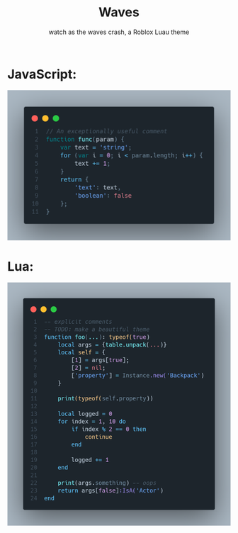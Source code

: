 <div align="center">
<h1>Waves</h1>

watch as the waves crash, a Roblox Luau theme
</div>

<br/>

<h1>JavaScript:</h1>
<img alt="JavaScript Example" src="https://raw.githubusercontent.com/Mullets-Gavin/Waves/master/assets/javascript.png"/>

<h1>Lua:</h1>
<img alt="Lua Example" src="https://raw.githubusercontent.com/Mullets-Gavin/Waves/master/assets/lua.png"/>